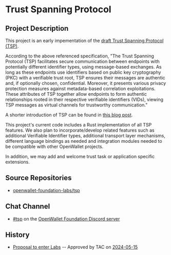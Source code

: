 # Trust Spanning Protocol

## Project Description

This project is an early impementation of the [draft Trust Spanning Protocol (TSP)](https://github.com/trustoverip/tswg-tsp-specification).

According to the above referenced specification, "The Trust Spanning Protocol (TSP) facilitates secure communication between endpoints with potentially different identifier types, using message-based exchanges. As long as these endpoints use identifiers based on public key cryptography (PKC) with a verifiable trust root, TSP ensures their messages are authentic and, if optionally chosen, confidential. Moreover, it presents various privacy protection measures against metadata-based correlation exploitations. These attributes of TSP together allow endpoints to form authentic relationships rooted in their respective verifiable identifiers (VIDs), viewing TSP messages as virtual channels for trustworthy communication."

A shorter introduction of TSP can be found in [this blog post](https://www.trustoverip.org/blog/2023/08/31/mid-year-progress-report-on-the-toip-trust-spanning-protocol/).

This project's current code includes a Rust implementation of all TSP features. We also plan to incorporate/develop related features such as additional Verifiable Identifier types, additional transport layer mechanisms, different language bindings as needed and integration modules needed to be compatible with other OpenWallet projects.

In addition, we may add and welcome trust task or application specific extensions.

## Source Repositories

- [openwallet-foundation-labs/tsp](https://github.com/openwallet-foundation-labs/tsp)

## Chat Channel

- [#tsp](https://discord.com/channels/1022962884864643214/1240339063618277467) on the [OpenWallet Foundation Discord server](https://discord.gg/openwalletfoundation)

## History

- [Proposal to enter Labs](https://github.com/openwallet-foundation/project-proposals/blob/cbdd0477bf98b48d1790d6b5dcbff043db001a4d/projects/rust-tsp.md) -- Approved by TAC on [2024-05-15](../meetings/2024/2024-05-15.md)
